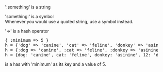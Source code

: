 ':something' is a string

'something:' is a symbol  
Whenever you would use a quoted string, use a symbol instead.

'=>' is a hash operator
<pre>
{ :minimum => 5 }
h = {'dog' => 'canine', 'cat' => 'feline', 'donkey' => 'asinine', 12 => 'dodecine'}  
h = {:dog => 'canine', :cat => 'feline', :donkey => 'asinine', 12 => 'dodecine'}   
h = {dog: 'canine', cat: 'feline', donkey: 'asinine', 12: 'dodecine'}  
</pre>
is a has with 'minimum' as its key and a value of 5.
